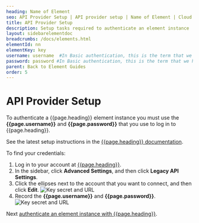 ```yaml
---
heading: Name of Element
seo: API Provider Setup | API provider setup | Name of Element | Cloud Elements API Docs
title: API Provider Setup
description: Setup tasks required to authenticate an element instance
layout: sidebarelementdoc
breadcrumbs: /docs/elements.html
elementId: nn
elementKey: key
username: username  #In Basic authentication, this is the term that we have mapped to our "username" parameter
password: password #In Basic authentication, this is the term that we have mapped to our "password" parameter
parent: Back to Element Guides
order: 5
---
```


# API Provider Setup

To authenticate a {{page.heading}} element instance you must use the **{{page.username}}** and **{{page.password}}** that you use to log in to {{page.heading}}.

See the latest setup instructions in the [{{page.heading}} documentation](https://support.bigcommerce.com/articles/Public/Legacy-API-Accounts#creating).

To find your credentials:

1. Log in to your account at [{{page.heading}}](https://apiprovider.com).
2. In the sidebar, click **Advanced Settings**, and then click **Legacy API Settings**.
2. Click the ellipses next to the account that you want to connect, and then click **Edit**.
![Key secret and URL](img/accounts.png)
3. Record the **{{page.username}}** and **{{page.password}}**.
![Key secret and URL](img/bigcommerce-creds.png)

Next [authenticate an element instance with {{page.heading}}](authenticate.html).
